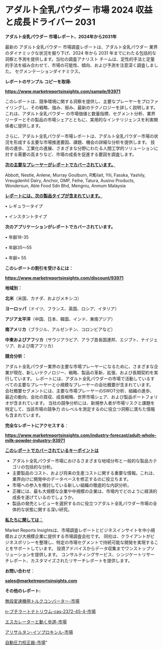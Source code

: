 # アダルト全乳パウダー 市場 2024 収益と成長ドライバー 2031

<strong>アダルト全乳パウダー 市場レポート、2024年から2031年</strong>

最新の アダルト全乳パウダー 市場調査レポートは、アダルト全乳パウダー 業界のダイナミックな状況を掘り下げ、2024 年から 2031 年までにわたる包括的な洞察と予測を提供します。当社の調査アナリスト チームは、定性的手法と定量的手法を組み合わせて、市場の可能性、傾向、および予測を注意深く調査しました。 セグメンテーションダイナミクス。



<strong>レポートのサンプル コピーを取得:</strong> <a href=https://www.marketreportsinsights.com/sample/93971>

<strong><u>https://www.marketreportsinsights.com/sample/93971</u></strong></a>

このレポートは、競争環境に関する洞察を提供し、主要なプレーヤーをプロファイリングし、その戦略、強み、弱み、最新のテクノロジーを詳しく説明します。 これは、アダルト全乳パウダー の市場価値と数量指標、セグメント分析、業界リーダーとその製品の市場シェアとともに、実用的なインテリジェンスを利害関係者に提供します。

さらに、アダルト全乳パウダー市場レポートは、アダルト全乳パウダー市場の状況を形成する主要な市場推進要因、課題、機会の詳細な分析を提供します。 技術の進歩、工業化の進展、さまざまな分野にわたる人間工学的ソリューションに対する需要の高まりなど、市場の成長を促進する要因を調査します。



<strong><u>次の主要なプレーヤーがレポートでカバーされています。</u></strong>

Abbott, Nestle, Anlene, Murray Goulburn, R嶲ilait, Yili, Fasska, Yashily, Vreugdenhil Dairy, Anchor, GMP, Feihe, Tatura, Ausino Products, Wondersun, Able Food Sdn Bhd, Mengniu, Anmum Malaysia



<strong><u><b>レポートには、次の製品タイプが含まれています。</b></u></strong>

• レギュラータイプ

• インスタントタイプ



<strong><b>次のアプリケーションがレポートでカバーされています。</b></strong>

• 年齢18-35

• 年齢35〜55

• 年齢> 55



<strong><b>このレポートの割引を受けるには：</b></strong><a href=https://www.marketreportsinsights.com/discount/93971>

<strong><u>https://www.marketreportsinsights.com/discount/93971</u></strong></a>



<strong>地域別：</strong>



<strong>北米</strong>（米国、カナダ、およびメキシコ）



<strong>ヨーロッパ</strong>（ドイツ、フランス、英国、ロシア、イタリア）



<strong>アジア太平洋</strong>（中国、日本、韓国、インド、東南アジア）



<strong>南アメリカ</strong>（ブラジル、アルゼンチン、コロンビアなど）



<strong>中東およびアフリカ</strong>（サウジアラビア、アラブ首長国連邦、エジプト、ナイジェリア、および南アフリカ）



<strong>競合分析：</strong>

アダルト全乳パウダー業界の主要な市場プレーヤーになるために、さまざまな企業が現在、新しいテクノロジー、戦略、製品の革新、拡張、および長期契約を実行しています。 レポートには、アダルト全乳パウダーの市場で活動しているすべての主要なプレーヤーと小規模なプレーヤーの会社概要が含まれています。 会社概要セグメントには、主要な市場プレーヤーのSWOT分析、組織の進歩、最近の動向、会社の買収、成長戦略、世界市場シェア、および製品ポートフォリオが含まれています。 当社の競争分析には、新規参入者が市場リスクと課題を特定して、当該市場の競争力 のレベルを測定するのに役立つ洞察に満ちた情報も含まれています。



<strong>完全なレポートにアクセスする</strong>：

<a href=https://www.marketreportsinsights.com/industry-forecast/adult-whole-milk-powder-industry-93971>

<strong><u>https://www.marketreportsinsights.com/industry-forecast/adult-whole-milk-powder-industry-93971</u></strong></a>



<strong><u><b>このレポートでカバーされているキーポイントは</b></u></strong>
<ul>
  <li>アダルト全乳パウダー市場におけるさまざまな地域分布と一般的な製品カテゴリの包括的な分析。</li>
  <li>主要製品のコスト、および将来の生産コストに関する重要な情報。これは、業界向けに開発中のデータベースを修正するのに役立ちます。</li>
  <li>市場への参入を検討している新しい組織の徹底的な内訳分析。</li>
  <li>正確には、最も大規模な企業や中規模の企業は、市場内でどのように経済的成長を遂げているのでしょうか。</li>
  <li>製品の発売とレビューを選択するのに役立つアダルト全乳パウダー市場の全体的な状態に関する深い研究。</li>
</ul>


<strong><u><b>私たちに関しては：</b></u></strong>

Market Reports Insightsは、市場調査レポートとビジネスインサイトを中小規模および大規模企業に提供する市場調査会社です。 同社は、クライアントがビジネスポリシーを整理し、特定の市場セグメントで持続可能な開発を実現することをサポートしています。 投資アドバイスからデータ収集までワンストップソリューションを提供します。 コンサルティングサービス、シンジケートリサーチレポート、カスタマイズされたリサーチレポートを提供します。



<strong><b>お問い合わせ</b></strong>：

<a href=mailto:sales@marketreportsinsights.com>

<strong><u>sales@marketreportsinsights.com</u></strong></a>



<strong>その他のレポート:</strong>

<a href=https://www.linkedin.com/pulse/無段変速機用トルクコンバーター-市場-2023-新興市場-将来の動向と市場需要-r1wlf/>無段変速機用トルクコンバーター-市場</a>

<a href=https://www.linkedin.com/pulse/n-ブチラートナトリウム-cas-2372-45-4-市場-2030-rfmdf/>n-ブチラートナトリウム-cas-2372-45-4-市場</a>

<a href=https://www.linkedin.com/pulse/エスカレーターと動く歩道-市場-2023-総利益と主要ベンダー-2030-6hyxf/>エスカレーターと動く歩道-市場</a>

<a href=https://www.linkedin.com/pulse/アリサルタン-イソプロキシル-市場-2023-新興市場-将来の動向と市場需要-lhddf/>アリサルタン-イソプロキシル-市場</a>

<a href=https://www.linkedin.com/pulse/自動圧力校正器-市場-2023-競争分析と事業成長-2030-trend-tracking-toolbox-24-analysis-itbtf/>自動圧力校正器-市場</a>"
